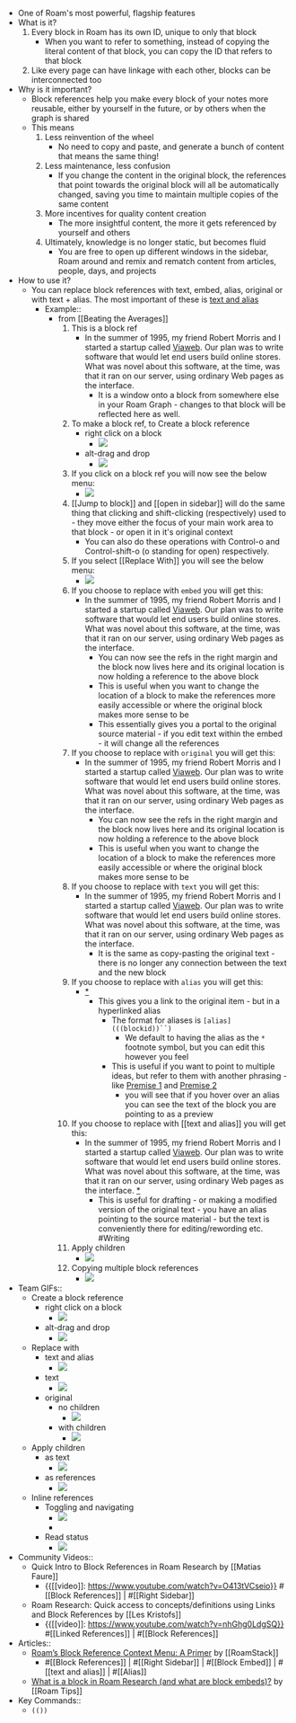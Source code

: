 - One of Roam's most powerful, flagship features
- What is it?
    1. Every block in Roam has its own ID, unique to only that block
        - When you want to refer to something, instead of copying the literal content of that block, you can copy the ID that refers to that block  
    2. Like every page can have linkage with each other, blocks can be interconnected too
- Why is it important?
    - Block references help you make every block of your notes more reusable, either by yourself in the future, or by others when the graph is shared
    - This means 
        1. Less reinvention of the wheel
            - No need to copy and paste, and generate a bunch of content that means the same thing!
        2. Less maintenance, less confusion
            - If you change the content in the original block, the references that point towards the original block will all be automatically changed, saving you time to maintain multiple copies of the same content
        3. More incentives for quality content creation
            - The more insightful content, the more it gets referenced by yourself and others 
        4. Ultimately, knowledge is no longer static, but becomes fluid
            - You are free to open up different windows in the sidebar, Roam around and remix and rematch content from articles, people, days, and projects
- How to use it?
    - You can replace block references with text, embed, alias, original or with text + alias. The most important of these is [text and alias](((7Zv5Vm1fO)))
        - Example::
            - from [[Beating the Averages]]
                1. This is a block ref
                    - In the summer of 1995, my friend Robert Morris and I started a startup called [Viaweb](http://docs.yahoo.com/docs/pr/release184.html). Our plan was to write software that would let end users build online stores. What was novel about this software, at the time, was that it ran on our server, using ordinary Web pages as the interface.
                        - It is a window onto a block from somewhere else in your Roam Graph - changes to that block will be reflected here as well. 
                2. To make a block ref, to Create a block reference
                    - right click on a block
                        - ![](https://firebasestorage.googleapis.com/v0/b/firescript-577a2.appspot.com/o/imgs%2Fapp%2Fhelp-documentation%2F4zqz_5nSei.gif?alt=media&token=c6dd3cc3-a473-4f36-8f01-4e59bf436f6b)
                    - alt-drag and drop
                        - ![](https://firebasestorage.googleapis.com/v0/b/firescript-577a2.appspot.com/o/imgs%2Fapp%2Fhelp-documentation%2FADFwTPg2pM.gif?alt=media&token=b3613a5a-d682-49df-9bf3-0c19a4ac434e)
                3. If you click on a block ref you will now see the below menu:
                    - ![](https://firebasestorage.googleapis.com/v0/b/firescript-577a2.appspot.com/o/imgs%2Fapp%2Fhelp%2FMXJp9DtIl0.png?alt=media&token=e32c1861-66ae-4c8e-8709-142824b10ba4)
                4. [[Jump to block]] and [[open in sidebar]] will do the same thing that clicking and shift-clicking (respectively) used to - they move either the focus of your main work area to that block - or open it in it's original context
                    - You can also do these operations with Control-o and Control-shift-o (o standing for open) respectively. 
                5. If you select [[Replace With]] you will see the below menu:
                    - ![](https://firebasestorage.googleapis.com/v0/b/firescript-577a2.appspot.com/o/imgs%2Fapp%2Fhelp%2FANYfuprm6c.png?alt=media&token=109625d3-b64b-4beb-891a-4a070a7037dc)
                6. If you choose to replace with `embed` you will get this:
                    - In the summer of 1995, my friend Robert Morris and I started a startup called [Viaweb](http://docs.yahoo.com/docs/pr/release184.html). Our plan was to write software that would let end users build online stores. What was novel about this software, at the time, was that it ran on our server, using ordinary Web pages as the interface.
                        - You can now see the refs in the right margin and the block now lives here and its original location is now holding a reference to the above block
                        - This is useful when you want to change the location of a block to make the references more easily accessible or where the original block makes more sense to be 
                        - This essentially gives you a portal to the original source material - if you edit text within the embed - it will change all the references
                7. If you choose to replace with `original` you will get this:
                    - In the summer of 1995, my friend Robert Morris and I started a startup called [Viaweb](http://docs.yahoo.com/docs/pr/release184.html). Our plan was to write software that would let end users build online stores. What was novel about this software, at the time, was that it ran on our server, using ordinary Web pages as the interface.
                        - You can now see the refs in the right margin and the block now lives here and its original location is now holding a reference to the above block
                        - This is useful when you want to change the location of a block to make the references more easily accessible or where the original block makes more sense to be 
                8. If you choose to replace with `text` you will get this:
                    - In the summer of 1995, my friend Robert Morris and I started a startup called [Viaweb](http://docs.yahoo.com/docs/pr/release184.html). Our plan was to write software that would let end users build online stores. What was novel about this software, at the time, was that it ran on our server, using ordinary Web pages as the interface.
                        - It is the same as copy-pasting the original text - there is no longer any connection between the text and the new block
                9. If you choose to replace with `alias` you will get this:
                    - [*](((0EEP-FcAj)))
                        - This gives you a link to the original item - but in a hyperlinked alias
                            - The format for aliases is `[alias](((blockid))``)`
                                - We default to having the alias as the `*` footnote symbol, but you can edit this however you feel
                            - This is useful if you want to point to multiple ideas, but refer to them with another phrasing - like [Premise 1](((0EEP-FcAj))) and [Premise 2](((-FdvpO3U0)))
                                - you will see that if you hover over an alias you can see the text of the block you are pointing to as a preview
                10. If you choose to replace with [[text and alias]] you will get this:
                    - In the summer of 1995, my friend Robert Morris and I started a startup called [Viaweb](http://docs.yahoo.com/docs/pr/release184.html). Our plan was to write software that would let end users build online stores. What was novel about this software, at the time, was that it ran on our server, using ordinary Web pages as the interface. [*](((0EEP-FcAj)))
                        - This is useful for drafting - or making a modified version of the original text - you have an alias pointing to the source material - but the text is conveniently there for editing/rewording etc. #Writing
                11. Apply children
                    - ![](https://firebasestorage.googleapis.com/v0/b/firescript-577a2.appspot.com/o/imgs%2Fapp%2Fhelp-documentation%2FAwRs4Xe2HD.gif?alt=media&token=690c1f18-49e3-44b1-ad9a-065907adbf1d)
                12. Copying multiple block references
                    - ![](https://firebasestorage.googleapis.com/v0/b/firescript-577a2.appspot.com/o/imgs%2Fapp%2Fhelp-documentation%2FR4UsRcsCSC.gif?alt=media&token=6cdb2595-8c9a-4488-ab8e-f6e2be187243)
- Team GIFs::
    - Create a block reference
        - right click on a block
            - ![](https://firebasestorage.googleapis.com/v0/b/firescript-577a2.appspot.com/o/imgs%2Fapp%2Fhelp-documentation%2F4zqz_5nSei.gif?alt=media&token=c6dd3cc3-a473-4f36-8f01-4e59bf436f6b)
        - alt-drag and drop
            - ![](https://firebasestorage.googleapis.com/v0/b/firescript-577a2.appspot.com/o/imgs%2Fapp%2Fhelp-documentation%2FADFwTPg2pM.gif?alt=media&token=b3613a5a-d682-49df-9bf3-0c19a4ac434e)
    - Replace with 
        - text and alias
            - ![](https://firebasestorage.googleapis.com/v0/b/firescript-577a2.appspot.com/o/imgs%2Fapp%2Fhelp-documentation%2FBWDX1PveeB.gif?alt=media&token=b794a690-b9ec-4583-99e6-388e751c8b9f)
        - text
            - ![](https://firebasestorage.googleapis.com/v0/b/firescript-577a2.appspot.com/o/imgs%2Fapp%2Fhelp-documentation%2FSEpS8MIonj.gif?alt=media&token=0e2f8fa2-329f-4968-8d50-698a6c2e9ecf)
        - original
            - no children
                - ![](https://firebasestorage.googleapis.com/v0/b/firescript-577a2.appspot.com/o/imgs%2Fapp%2Fhelp-documentation%2FrzGMUmmntb.gif?alt=media&token=9edf69cb-e4b7-49cb-8e76-2e9533801d95)
            - with children
                - ![](https://firebasestorage.googleapis.com/v0/b/firescript-577a2.appspot.com/o/imgs%2Fapp%2Fhelp-documentation%2FAwRs4Xe2HD.gif?alt=media&token=690c1f18-49e3-44b1-ad9a-065907adbf1d)
    - Apply children
        - as text
            - ![](https://firebasestorage.googleapis.com/v0/b/firescript-577a2.appspot.com/o/imgs%2Fapp%2Fhelp-documentation%2FZLu6Q6rxwj.gif?alt=media&token=cc1fb2b3-1870-4ebc-a861-e8be9ef332d5)
        - as references
            - ![](https://firebasestorage.googleapis.com/v0/b/firescript-577a2.appspot.com/o/imgs%2Fapp%2Fhelp-documentation%2FpY2NwzY6BD.gif?alt=media&token=3e7ac862-c136-4b30-afc4-8c0227014b2a)
    - Inline references
        - Toggling and navigating
            - ![](https://firebasestorage.googleapis.com/v0/b/firescript-577a2.appspot.com/o/imgs%2Fapp%2Fhelp-documentation%2FZ5kZT9R7GZ.gif?alt=media&token=ebe87c96-58e9-4819-b800-c09e0eac3b54)
            - 
        - Read status
            - ![](https://firebasestorage.googleapis.com/v0/b/firescript-577a2.appspot.com/o/imgs%2Fapp%2Fhelp-documentation%2FOUwTJ-sF7-.gif?alt=media&token=ac39057d-d4a0-4f3b-aa83-4074c645b9d9)
- Community Videos::
    - Quick Intro to Block References in Roam Research by [[Matias Faure]]
        - {{[[video]]: https://www.youtube.com/watch?v=O413tVCseio}}
#[[Block References]] | #[[Right Sidebar]]
    - Roam Research: Quick access to concepts/definitions using Links and Block References by [[Les Kristofs]]
        - {{[[video]]: https://www.youtube.com/watch?v=nhGhg0LdgSQ}}
#[[Linked References]] | #[[Block References]]
- Articles::
    - [Roam’s Block Reference Context Menu: A Primer](https://roamstack.com/roam-block-reference-menu/) by [[RoamStack]]
        - #[[Block References]] | #[[Right Sidebar]] | #[[Block Embed]] | #[[text and alias]] | #[[Alias]] 
    - [What is a block in Roam Research (and what are block embeds)?](https://www.roamtips.com/home/what-is-block-roam-research) by [[Roam Tips]]
- Key Commands::
    - `(())`
